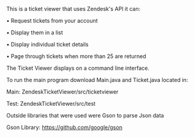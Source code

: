 This is a ticket viewer that uses Zendesk's API it can:

• Request tickets from your account		

• Display them in a list

• Display individual ticket details

• Page through tickets when more than 25 are returned



The Ticket Viewer displays on a command line interface.

To run the main program download Main.java and Ticket.java located in:

Main: ZendeskTicketViewer/src/ticketviewer

Test: ZendeskTicketViewer/src/test

Outside libraries that were used were Gson to parse Json data

Gson Library:
https://github.com/google/gson
